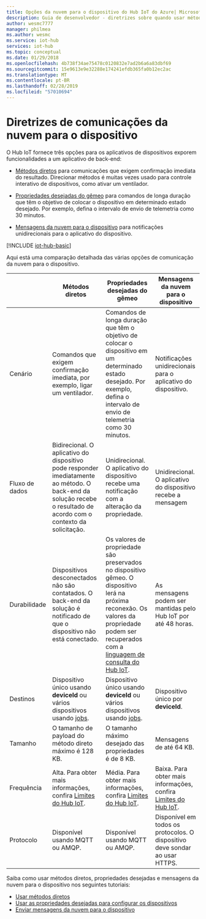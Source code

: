 ```yaml
---
title: Opções da nuvem para o dispositivo do Hub IoT do Azure| Microsoft Docs
description: Guia de desenvolvedor ‑ diretrizes sobre quando usar métodos diretos, propriedades desejadas do dispositivo gêmeo ou mensagens para comunicações da nuvem para o dispositivo.
author: wesmc7777
manager: philmea
ms.author: wesmc
ms.service: iot-hub
services: iot-hub
ms.topic: conceptual
ms.date: 01/29/2018
ms.openlocfilehash: 4b738f34ae75478c0120832e7ad2b6a6a83dbf69
ms.sourcegitcommit: 15e9613e9e32288e174241efdb365fa0b12ec2ac
ms.translationtype: MT
ms.contentlocale: pt-BR
ms.lasthandoff: 02/28/2019
ms.locfileid: "57010694"
---
```

# <a name="cloud-to-device-communications-guidance"></a>Diretrizes de comunicações da nuvem para o dispositivo

O Hub IoT fornece três opções para os aplicativos de dispositivos exporem funcionalidades a um aplicativo de back-end:

* [Métodos diretos](iot-hub-devguide-direct-methods.md) para comunicações que exigem confirmação imediata do resultado. Direcionar métodos é muitas vezes usado para controle interativo de dispositivos, como ativar um ventilador.

* [Propriedades desejadas do gêmeo](iot-hub-devguide-device-twins.md) para comandos de longa duração que têm o objetivo de colocar o dispositivo em determinado estado desejado. Por exemplo, defina o intervalo de envio de telemetria como 30 minutos.

* [Mensagens da nuvem para o dispositivo](iot-hub-devguide-messages-c2d.md) para notificações unidirecionais para o aplicativo do dispositivo.

[!INCLUDE [iot-hub-basic](../../includes/iot-hub-basic-whole.md)]

Aqui está uma comparação detalhada das várias opções de comunicação da nuvem para o dispositivo.

|  | Métodos diretos | Propriedades desejadas do gêmeo | Mensagens da nuvem para o dispositivo |
| ---- | ------- | ---------- | ---- |
| Cenário | Comandos que exigem confirmação imediata, por exemplo, ligar um ventilador. | Comandos de longa duração que têm o objetivo de colocar o dispositivo em um determinado estado desejado. Por exemplo, defina o intervalo de envio de telemetria como 30 minutos. | Notificações unidirecionais para o aplicativo do dispositivo. |
| Fluxo de dados | Bidirecional. O aplicativo do dispositivo pode responder imediatamente ao método. O back-end da solução recebe o resultado de acordo com o contexto da solicitação. | Unidirecional. O aplicativo do dispositivo recebe uma notificação com a alteração da propriedade. | Unidirecional. O aplicativo do dispositivo recebe a mensagem
| Durabilidade | Dispositivos desconectados não são contatados. O back-end da solução é notificado de que o dispositivo não está conectado. | Os valores de propriedade são preservados no dispositivo gêmeo. O dispositivo lerá na próxima reconexão. Os valores da propriedade podem ser recuperados com a [linguagem de consulta do Hub IoT](iot-hub-devguide-query-language.md). | As mensagens podem ser mantidas pelo Hub IoT por até 48 horas. |
| Destinos | Dispositivo único usando **deviceId** ou vários dispositivos usando [jobs](iot-hub-devguide-jobs.md). | Dispositivo único usando **deviceId** ou vários dispositivos usando [jobs](iot-hub-devguide-jobs.md). | Dispositivo único por **deviceId**. |
| Tamanho | O tamanho de payload do método direto máximo é 128 KB. | O tamanho máximo desejado das propriedades é de 8 KB. | Mensagens de até 64 KB. |
| Frequência | Alta. Para obter mais informações, confira [Limites do Hub IoT](iot-hub-devguide-quotas-throttling.md). | Média. Para obter mais informações, confira [Limites do Hub IoT](iot-hub-devguide-quotas-throttling.md). | Baixa. Para obter mais informações, confira [Limites do Hub IoT](iot-hub-devguide-quotas-throttling.md). |
| Protocolo | Disponível usando MQTT ou AMQP. | Disponível usando MQTT ou AMQP. | Disponível em todos os protocolos. O dispositivo deve sondar ao usar HTTPS. |

Saiba como usar métodos diretos, propriedades desejadas e mensagens da nuvem para o dispositivo nos seguintes tutoriais:

* [Usar métodos diretos](quickstart-control-device-node.md)
* [Usar as propriedades desejadas para configurar os dispositivos](tutorial-device-twins.md) 
* [Enviar mensagens da nuvem para o dispositivo](iot-hub-node-node-c2d.md)
